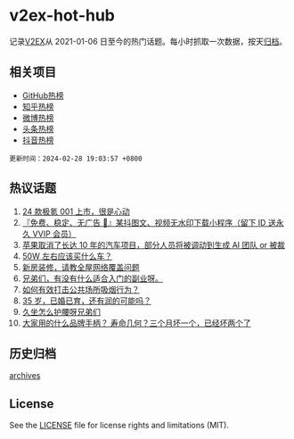 # v2ex-hot-hub

 记录[V2EX](https://www.v2ex.com/)从 2021-01-06 日至今的热门话题。每小时抓取一次数据，按天[归档](archives)。
 
 ## 相关项目

- [GitHub热榜](https://github.com/snaildev/github-hot-hub)
- [知乎热榜](https://github.com/snaildev/zhihu-hot-hub)
- [微博热榜](https://github.com/snaildev/weibo-hot-hub)
- [头条热榜](https://github.com/snaildev/toutiao-hot-hub)
- [抖音热榜](https://github.com/snaildev/douyin-hot-hub)


 `更新时间：2024-02-28 19:03:57 +0800`

## 热议话题

1. [24 款极氪 001 上市，很是心动](https://www.v2ex.com/t/1018982)
1. [『免费、稳定、无广告 📢』某抖图文、视频无水印下载小程序（留下 ID 送永久 VVIP 会员）](https://www.v2ex.com/t/1018928)
1. [苹果取消了长达 10 年的汽车项目，部分人员将被调动到生成 AI 团队 or 被裁](https://www.v2ex.com/t/1018981)
1. [50W 左右应该买什么车？](https://www.v2ex.com/t/1019122)
1. [新房装修，请教全屋网络覆盖问题](https://www.v2ex.com/t/1019000)
1. [兄弟们，有没有什么适合入门的副业呀。](https://www.v2ex.com/t/1019005)
1. [如何有效打击公共场所吸烟行为？](https://www.v2ex.com/t/1019075)
1. [35 岁，已婚已育，还有润的可能吗？](https://www.v2ex.com/t/1019082)
1. [久坐怎么护腰呀兄弟们](https://www.v2ex.com/t/1018994)
1. [大家用的什么品牌手柄？ 寿命几何？三个月坏一个，已经坏两个了](https://www.v2ex.com/t/1018952)

## 历史归档

[archives](archives)

## License

See the [LICENSE](LICENSE) file for license rights and limitations (MIT).
